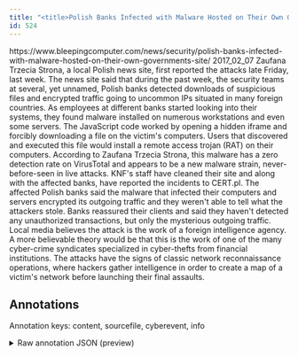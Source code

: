 ```yaml
---
title: "<title>Polish Banks Infected with Malware Hosted on Their Own Government's Site</title>"
id: 524
---
```


<title>Polish Banks Infected with Malware Hosted on Their Own Government's Site</title>
<source> https://www.bleepingcomputer.com/news/security/polish-banks-infected-with-malware-hosted-on-their-own-governments-site/ </source>
<date> 2017_02_07 </date>
<text>
Zaufana Trzecia Strona, a local Polish news site, first reported the attacks late Friday, last week.
The news site said that during the past week, the security teams at several, yet unnamed, Polish banks detected downloads of suspicious files and encrypted traffic going to uncommon IPs situated in many foreign countries.
As employees at different banks started looking into their systems, they found malware installed on numerous workstations and even some servers.
The JavaScript code worked by opening a hidden iframe and forcibly downloading a file on the victim's computers.
Users that discovered and executed this file would install a remote access trojan (RAT) on their computers.
According to Zaufana Trzecia Strona, this malware has a zero detection rate on VirusTotal and appears to be a new malware strain, never-before-seen in live attacks.
KNF's staff have cleaned their site and along with the affected banks, have reported the incidents to CERT.pl.
The affected Polish banks said the malware that infected their computers and servers encrypted its outgoing traffic and they weren't able to tell what the attackers stole.
Banks reassured their clients and said they haven't detected any unauthorized transactions, but only the mysterious outgoing traffic.
Local media believes the attack is the work of a foreign intelligence agency.
A more believable theory would be that this is the work of one of the many cyber-crime syndicates specialized in cyber-thefts from financial institutions.
The attacks have the signs of classic network reconnaissance operations, where hackers gather intelligence in order to create a map of a victim's network before launching their final assaults.
</text>



## Annotations

Annotation keys: content, sourcefile, cyberevent, info

<details>
<summary>Raw annotation JSON (preview)</summary>

```json
{
  "content": "Zaufana Trzecia Strona, a local Polish news site, first reported the attacks late Friday, last week. The news site said that during the past week, the security teams at several, yet unnamed, Polish banks detected downloads of suspicious files and encrypted traffic going to uncommon IPs situated in many foreign countries. As employees at different banks started looking into their systems, they found malware installed on numerous workstations and even some servers. The JavaScript code worked by opening a hidden iframe and forcibly downloading a file on the victim's computers. Users that discovered and executed this file would install a remote access trojan (RAT) on their computers. According to Zaufana Trzecia Strona, this malware has a zero detection rate on VirusTotal and appears to be a new malware strain, never-before-seen in live attacks. KNF's staff have cleaned their site and along with the affected banks, have reported the incidents to CERT.pl. The affected Polish banks said the malware that infected their computers and servers encrypted its outgoing traffic and they weren't able to tell what the attackers stole. Banks reassured their clients and said they haven't detected any unauthorized transactions, but only the mysterious outgoing traffic. Local media believes the attack is the work of a foreign intelligence agency. A more believable theory would be that this is the work of one of the many cyber-crime syndicates specialized in cyber-thefts from financial institutions. The attacks have the signs of classic network reconnaissance operations, where hackers gather intelligence in order to create a map of a victim's network before launching their final assaults",
  "sourcefile": "524.txt",
  "cyberevent": {
    "hopper": [
      {
        "index": 0,
        "events": [
          {
            "index": "E2",
            "type": "Attack",
            "realis": "Generic",
            "nugget": {
              "startOffset": 1462,
              "index": "T6",
              "endOffset": 1474,
              "text": "cyber-thefts"
            },
            "argument": [
              {
                "index": "T7",
                "text": "financial institutions",
                "endOffset": 1502,
                "role": {
                  "type": "Victim"
                },
                "startOffset": 1480,
                "type": "Organization"
              }
            ],
            "subtype": "Databreach"
          }
        ]
      },
      {
        "index": 1,
        "events": [
          {
            "index": "E1",
            "type": "Attack",
            "realis": "Other",
            "nugget": {
              "startOffset": 1130,
              "index": "T2",
              "endOffset": 1135,
              "text": "stole"
            },
            "argument": [
              {
                "index": "T1",
                "text": "The affected Polish banks",
                "endOffset": 990,
                "role": {
                  "type": "Victim"
                },
                "startOffset": 965,
                "type": "Organization"
              },
              {
                "index": "T4",
                "text": "the malware that infected their computers",
                "endOffset": 1037,
                "role": {
                  "CAPEC-Meta": "Interception",
                  "type": "Attack-Pattern",
                  "confidence": 0.8943607807159424
                },
                "startOffset": 996,
                "type": "Capabilities"
              },
              {
                "index": "T5",
                "text": "they",
                "endOffset": 1089,
                "role": {
                  "type": "Victim"
                },
                "startOffset": 1085,
                "type": "Organization"
              },
              {
                "index": "T3",
                "text": "the attackers",
                "endOffset": 1129,
   
```
</details>
